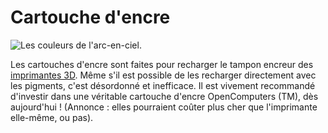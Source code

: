 # Cartouche d'encre

![Les couleurs de l'arc-en-ciel.](oredict:opencomputers:inkCartridge)

Les cartouches d'encre sont faites pour recharger le tampon encreur des [imprimantes 3D](../block/printer.md). Même s'il est possible de les recharger directement avec les pigments, c'est désordonné et inefficace. Il est vivement recommandé d'investir dans une véritable cartouche d'encre OpenComputers (TM), dès aujourd'hui ! (Annonce : elles pourraient coûter plus cher que l'imprimante elle-même, ou pas).
